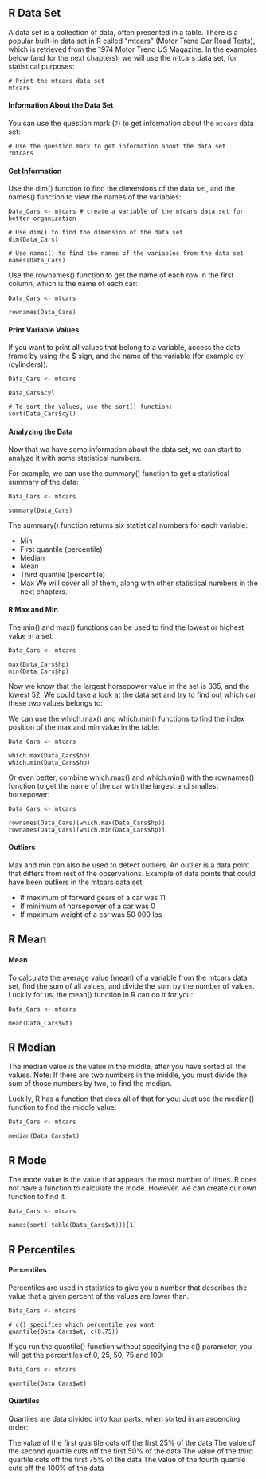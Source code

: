 ## R Data Set
A data set is a collection of data, often presented in a table.
There is a popular built-in data set in R called "mtcars" (Motor Trend Car Road Tests), which is retrieved from the 1974 Motor Trend US Magazine.
In the examples below (and for the next chapters), we will use the mtcars data set, for statistical purposes:

```
# Print the mtcars data set
mtcars
```

#### Information About the Data Set
You can use the question mark (`?`) to get information about the `mtcars` data set:
```
# Use the question mark to get information about the data set
?mtcars
```

#### Get Information
Use the dim() function to find the dimensions of the data set, and the names() function to view the names of the variables:
```
Data_Cars <- mtcars # create a variable of the mtcars data set for better organization

# Use dim() to find the dimension of the data set
dim(Data_Cars)

# Use names() to find the names of the variables from the data set
names(Data_Cars)
```
Use the rownames() function to get the name of each row in the first column, which is the name of each car:
```
Data_Cars <- mtcars

rownames(Data_Cars)
```

#### Print Variable Values
If you want to print all values that belong to a variable, access the data frame by using the $ sign, and the name of the variable (for example cyl (cylinders)):
```
Data_Cars <- mtcars

Data_Cars$cyl

# To sort the values, use the sort() function:
sort(Data_Cars$cyl)
```

#### Analyzing the Data
Now that we have some information about the data set, we can start to analyze it with some statistical numbers.

For example, we can use the summary() function to get a statistical summary of the data:
```
Data_Cars <- mtcars

summary(Data_Cars)
```
The summary() function returns six statistical numbers for each variable:
- Min
- First quantile (percentile)
- Median
- Mean
- Third quantile (percentile)
- Max
We will cover all of them, along with other statistical numbers in the next chapters.


#### R Max and Min
The min() and max() functions can be used to find the lowest or highest value in a set:
```
Data_Cars <- mtcars

max(Data_Cars$hp)
min(Data_Cars$hp)
```
Now we know that the largest horsepower value in the set is 335, and the lowest 52.
We could take a look at the data set and try to find out which car these two values belongs to:

We can use the which.max() and which.min() functions to find the index position of the max and min value in the table:
```
Data_Cars <- mtcars

which.max(Data_Cars$hp)
which.min(Data_Cars$hp)
```
Or even better, combine which.max() and which.min() with the rownames() function to get the name of the car with the largest and smallest horsepower:
```
Data_Cars <- mtcars

rownames(Data_Cars)[which.max(Data_Cars$hp)]
rownames(Data_Cars)[which.min(Data_Cars$hp)]
```

#### Outliers
Max and min can also be used to detect outliers. An outlier is a data point that differs from rest of the observations.
Example of data points that could have been outliers in the mtcars data set:
- If maximum of forward gears of a car was 11
- If minimum of horsepower of a car was 0
- If maximum weight of a car was 50 000 lbs

## R Mean
#### Mean
To calculate the average value (mean) of a variable from the mtcars data set, find the sum of all values, and divide the sum by the number of values.
Luckily for us, the mean() function in R can do it for you:
```
Data_Cars <- mtcars

mean(Data_Cars$wt)
```

## R Median
The median value is the value in the middle, after you have sorted all the values.
Note: If there are two numbers in the middle, you must divide the sum of those numbers by two, to find the median.

Luckily, R has a function that does all of that for you: Just use the median() function to find the middle value:
```
Data_Cars <- mtcars

median(Data_Cars$wt)
```
## R Mode
The mode value is the value that appears the most number of times.
R does not have a function to calculate the mode. However, we can create our own function to find it.

```
Data_Cars <- mtcars

names(sort(-table(Data_Cars$wt)))[1]
```

## R Percentiles
#### Percentiles
Percentiles are used in statistics to give you a number that describes the value that a given percent of the values are lower than.
```
Data_Cars <- mtcars

# c() specifies which percentile you want
quantile(Data_Cars$wt, c(0.75))
```
If you run the quantile() function without specifying the c() parameter, you will get the percentiles of 0, 25, 50, 75 and 100:
```
Data_Cars <- mtcars

quantile(Data_Cars$wt)
```

#### Quartiles
Quartiles are data divided into four parts, when sorted in an ascending order:

The value of the first quartile cuts off the first 25% of the data
The value of the second quartile cuts off the first 50% of the data
The value of the third quartile cuts off the first 75% of the data
The value of the fourth quartile cuts off the 100% of the data



